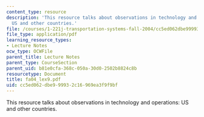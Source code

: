 ```yaml
---
content_type: resource
description: 'This resource talks about observations in technology and operations:
  US and other countries.'
file: /courses/1-221j-transportation-systems-fall-2004/cc5ed062dbe999932c16969ea3f9f9bf_fa04_lex9.pdf
file_type: application/pdf
learning_resource_types:
- Lecture Notes
ocw_type: OCWFile
parent_title: Lecture Notes
parent_type: CourseSection
parent_uid: b81e0cfa-368c-050a-30d0-2502b8824c8b
resourcetype: Document
title: fa04_lex9.pdf
uid: cc5ed062-dbe9-9993-2c16-969ea3f9f9bf
---
```

This resource talks about observations in technology and operations: US and other countries.